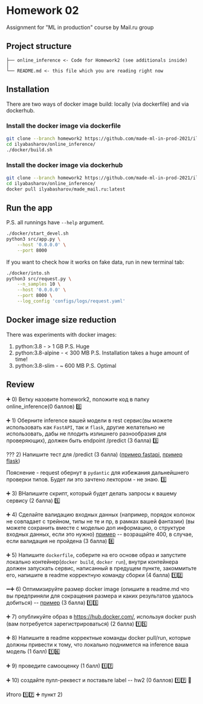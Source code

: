 #  Homework 02
Assignment for "ML in production" course by Mail.ru group

## Project structure
```
├── online_inference <- Code for Homework2 (see additionals inside)
│
└── README.md <- this file which you are reading right now
```

## Installation

There are two ways of docker image build: locally (via dockerfile) and via dockerhub.

### Install the docker image via dockerfile

```bash
git clone --branch homework2 https://github.com/made-ml-in-prod-2021/ilyabasharov.git
cd ilyabasharov/online_inference/
./docker/build.sh
```

### Install the docker image via dockerhub
```bash
git clone --branch homework2 https://github.com/made-ml-in-prod-2021/ilyabasharov.git
cd ilyabasharov/online_inference/
docker pull ilyabasharov/made_mail.ru:latest
```

## Run the app

P.S. all runnings have `--help` argument.

```bash
./docker/start_devel.sh
python3 src/app.py \
	--host '0.0.0.0' \
	--port 8000
```

If you want to check how it works on fake data, run in new terminal tab:

```bash
./docker/into.sh
python3 src/request.py \
	--n_samples 10 \
	--host '0.0.0.0' \
	--port 8000 \
	--log_config 'configs/logs/request.yaml'
```

## Docker image size reduction

There was experiments with docker images:
1) python:3.8 - > 1 GB P.S. Huge
2) python:3.8-alpine - < 300 MB P.S. Installation takes a huge amount of time!
3) python:3.8-slim - ~ 600 MB P.S. Optimal

## Review

:heavy_plus_sign: 0) Ветку назовите homework2, положите код в папку online_inference(0 баллов)
:zero:

:heavy_plus_sign: 1) Оберните inference вашей модели в rest сервис(вы можете использовать как `FastAPI`, так и `flask`, другие желательно не использовать, дабы не плодить излишнего разнообразия для проверяющих), должен быть endpoint /predict (3 балла)
:three:

??? 2) Напишите тест для /predict (3 балла) ([пример fastapi](https://fastapi.tiangolo.com/tutorial/testing/), [пример flask](https://flask.palletsprojects.com/en/1.1.x/testing/))

Пояснение - request обернут в `pydantic` для избежания дальнейшнего проверки типов. Будет ли это зачтено лектором - не знаю.
:three:

:heavy_plus_sign: 3) ВНапишите скрипт, который будет делать запросы к вашему сервису (2 балла)
:five:

:heavy_plus_sign: 4) Сделайте валидацию входных данных (например, порядок колонок не совпадает с трейном, типы не те и пр, в рамках вашей фантазии)  (вы можете сохранить вместе с моделью доп информацию, о структуре входных данных, если это нужно)
[пример](https://fastapi.tiangolo.com/tutorial/handling-errors/) -- возращайте 400, в случае, если валидация не пройдена (3 балла)
:eight:

:heavy_plus_sign: 5) Напишите `dockerfile`, соберите на его основе образ и запустите локально контейнер(`docker build`, `docker run`), внутри контейнера должен запускать сервис, написанный в предущем пункте, закоммитьте его, напишите в readme корректную команду сборки (4 балла)
:one::two:

:heavy_minus_sign::heavy_plus_sign: 6) Оптимизируйте размер docker image (опишите в readme.md что вы предприняли для сокращения размера и каких результатов удалось добиться) -- [пример](https://docs.docker.com/develop/develop-images/dockerfile_best-practices/) (3 балла)
:one::three:

:heavy_plus_sign: 7) опубликуйте образ в https://hub.docker.com/, используя docker push (вам потребуется зарегистрироваться) (2 балла)
:one::five:

:heavy_plus_sign: 8) Hапишите в readme корректные команды docker pull/run, которые должны привести к тому, что локально поднимется на inference ваша модель (1 балл)
:one::six:

:heavy_plus_sign: 9) проведите самооценку (1 балл)
:one::seven:

:heavy_plus_sign: 10) создайте пулл-реквест и поставьте label -- hw2 (0 баллов)
:one::seven: :penguin:

Итого :one::seven: :heavy_plus_sign: пункт 2)
